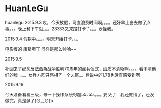 # HuanLeGu
huanlegu 
2015.9.3
哎，今天放假，简直浪费时间啊。。。。还好早上出去做了点事。。。晚上和下午就。。。23333又来蹭打卡了。。。表怪我。


2015.9.4
假期中。。。。明天开始打卡。。。

电影版的  康斯坦丁 同样是那么帅哈~~


2015.9.5

补回来了纪念反法西斯战争胜利70周年的阅兵仪式，画质不清晰啊。。。。看不清他们的脸。。。。女兵方阵只亮相了一个末尾。。传说中的1.78也没有感受到啊


2015.9.16

今天准备看看三级，做一下操作系统的题55555.。。。要交了，我还做错了，还没做完。真是醉了(⊙﹏⊙)b

